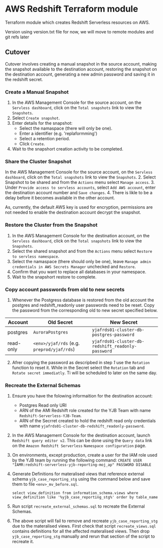 # AWS Redshift Terraform module

Terraform module which creates Redshift Serverless resources on AWS.

Version using version.txt file for now, we will move to remote modules and git refs later

## Cutover ##

Cutover involves creating a manual snapshot in the source account, making the snapshot available to the destination account, restoring the snapshot on the destination account, generating a new admin password and saving it in the redshift secret.

### Create a Manual Snapshot ###
1. In the AWS Management Console for the source account, on the `Servless dashboard`, click on the `Total snapshots` link to view the `Snapshots`.
2. Select `Create snapshot`.
3. Enter details for the snapshot:
    - Select the namaspace (there will only be one).
    - Enter a identifier (e.g. 'replaformming')
    - Select a retention period.
    - Click `Create`.
4. Wait to the snapshort creation activity to be completed.

### Share the Cluster Snapshot ###
 In the AWS Management Console for the source account, on the `Servless dashboard`, click on the `Total snapshots` link to view the `Snapshots`.
2. Select Snapshot to be shared and from the `Actions` menu select `Manage access`.
3. Under `Provide access to servless accounts`, select `Add AWS account`, enter the destination account number and `Save changes`.
4. There is likle to be a delay before it becomes available in the other account.

As, currently, the default AWS key is used for encryption, permissions are not needed to enable the destination account decrypt the snapshot.

### Restore the Cluster from the Snapshot ###
1. In the AWS Management Console for the destination account, on the `Servless dashboard`, click on the `Total snapshots` link to view the `Snapshots`.
2. Select the shared snapshot and from the `Actions` menu select `Restore to servless namespace`.
3. Select the namaspace (there should only be one), leave `Manage admin credentials in AWS Secrets Manager` unchecked and `Restore`.
4. Confirm that you want to replace all databases in your namespace.
4. Wait to the snapshort restore to complete.

### Copy account passwords from old to new secrets ###
1. Whenever the Postgress database is restored from the old account the postgres and redshift_readonly user passwords need to be reset. Copy the password from the corresponding old to new secret specified below.

| Account | Old Secret | New Secret |
| ------- | ---------- | ---------- |
| postgres | `AuroraPostgres `| `yjafrds01-cluster-db-postgres-password` |
| read-only |`<env>/yjaf/rds` (e.g. `preprod/yjaf/rds`) |`yjafrds01-cluster-db-redshift_readonly-password` |


2. Afrer copying the password as descripbed in step *1* use the `Rotation` function to reset it. While in the Secret select the `Rotation` tab and `Rotate secret immediatly`. Ti will be scheduled to later on the same day.


### Recreate the External Schemas ###
1. Ensure you have the folowing informaition for the destination account:
    - Postgres Read only URI
    - ARN of the AMI Redshift role created for the YJB Team with name `Redshift-Serverless-YJB-Team`.
    - ARN of the Secrret created to hold the redshift read only credentials with name `yjafrds01-cluster-db-redshift_readonly-password`.

2. In the AWS Management Console for the destination account, launch `Redshift query editor v2`. This can be done using the `Query data` link on the `Amazon Redshift Serverless` `Namespace configuration` page.
3. On environments, except production, create a user for the IAM role used by the YJB team by running the following command:
    `CREATE USER "IAMR:redshift-serverless-yjb-reporting-moj_ap" PASSWORD DISABLE`
4. Generate Definitions for materalised views that reference external schema `yjb_case_reporting_stg` using the command below and save them to file `<env>_mv_before.sql`.

    `select view_definition from information_schema.views where view_definition like '%yjb_case_reporting_stg%' order by table_name`
5. Run script `recreate_external_schemas.sql` to recreate the External Schemas.
6. The above script will fail to remove and recreate `yjb_case_reporting_stg` due to the materalised views. First check that script `recreate_views.sql` contains definitions for all the affected materalised views. Then drop `yjb_case_reporting_stg` manually and rerun that section of the script to recreate it.





